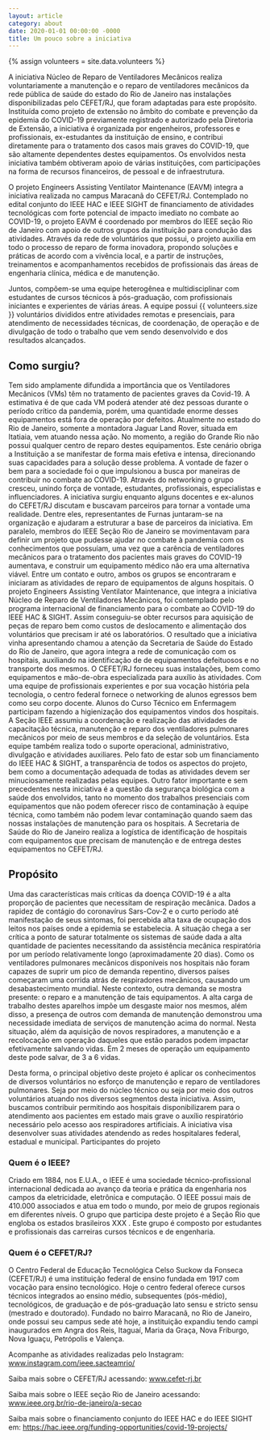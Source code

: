 ```yaml
---
layout: article
category: about
date: 2020-01-01 00:00:00 -0000
title: Um pouco sobre a iniciativa
---
```


{% assign volunteers = site.data.volunteers %}


A iniciativa Núcleo de Reparo de Ventiladores Mecânicos realiza voluntariamente a manutenção e o reparo de ventiladores mecânicos da rede pública de saúde do estado do Rio de Janeiro nas instalações disponibilizadas pelo CEFET/RJ, que foram adaptadas para este propósito. Instituída como projeto de extensão no âmbito do combate e prevenção da epidemia do COVID-19 previamente registrado e autorizado pela Diretoria de Extensão, a iniciativa é organizada por engenheiros, professores e profissionais, ex-estudantes da instituição de ensino, e contribui diretamente para o tratamento dos casos mais graves do COVID-19, que são altamente dependentes destes equipamentos. Os envolvidos nesta iniciativa também obtiveram apoio de várias instituições, com participações na forma de recursos financeiros, de pessoal e de infraestrutura.

O projeto Engineers Assisting Ventilator Maintenance (EAVM) integra a iniciativa realizada no campus Maracanã do CEFET/RJ.  Contemplado no edital conjunto do IEEE HAC e IEEE SIGHT de financiamento de atividades tecnológicas com forte potencial de impacto imediato no combate ao COVID-19, o projeto EAVM é coordenado por membros do IEEE seção Rio de Janeiro com apoio de outros grupos da instituição para condução das atividades. Através da rede de voluntários que possui, o projeto auxilia em todo o processo de reparo de forma inovadora, propondo soluções e práticas de acordo com a vivência local, e a partir de instruções, treinamentos e acompanhamentos recebidos de profissionais das áreas de engenharia clínica, médica e de manutenção.

Juntos, compõem-se uma equipe heterogênea e multidisciplinar com estudantes de cursos técnicos à pós-graduação, com profissionais iniciantes e experientes de várias áreas. A equipe possui {{ volunteers.size }} voluntários divididos entre atividades remotas e presenciais, para atendimento de necessidades técnicas,  de coordenação, de operação e de divulgação de todo o trabalho que vem sendo desenvolvido e dos resultados alcançados.


## Como surgiu?

Tem sido amplamente difundida a importância que os Ventiladores Mecânicos (VMs) têm no tratamento de pacientes graves da Covid-19. A estimativa é de que cada VM poderá atender até dez pessoas durante o período crítico da pandemia, porém, uma quantidade enorme desses equipamentos está fora de operação por defeitos. Atualmente no estado do Rio de Janeiro, somente a montadora Jaguar Land Rover, situada em Itatiaia, vem atuando nessa ação. No momento, a região do Grande Rio não possui qualquer centro de reparo destes equipamentos. Este cenário obriga a Instituição a se manifestar de forma mais efetiva e intensa, direcionando suas capacidades para a solução desse problema.
A vontade de fazer o bem para a sociedade foi o que impulsionou a busca por maneiras de contribuir no combate ao COVID-19. Através do networking o grupo cresceu, unindo força de vontade, estudantes, profissionais, especialistas e influenciadores. A iniciativa surgiu enquanto alguns docentes e ex-alunos do CEFET/RJ discutam e buscavam parceiros para tornar a vontade uma realidade. Dentre eles, representantes de Furnas juntaram-se na organização e ajudaram a estruturar a base de parceiros da iniciativa. Em paralelo, membros do IEEE Seção Rio de Janeiro se movimentavam para definir um projeto que pudesse ajudar no combate à pandemia com os conhecimentos que possuíam, uma vez que a carência de ventiladores mecânicos para o tratamento dos pacientes mais graves do COVID-19 aumentava, e construir um equipamento médico não era uma alternativa viável. Entre um contato e outro, ambos os grupos se encontraram e iniciaram as atividades de reparo de equipamentos de alguns hospitais. O projeto Engineers Assisting Ventilator Maintenance, que integra a iniciativa Núcleo de Reparo de Ventiladores Mecânicos, foi contemplado pelo programa internacional de financiamento para o combate ao COVID-19 do IEEE HAC & SIGHT. Assim conseguiu-se obter  recursos para aquisição de peças de reparo bem como custos de deslocamento e alimentação dos voluntários que precisam ir até os laboratórios.
O resultado que a iniciativa vinha apresentando chamou a atenção da  Secretaria de Saúde do Estado do Rio de Janeiro, que agora integra a rede de comunicação com os hospitais, auxiliando na identificação de de equipamentos defeituosos e no transporte dos mesmos.
O CEFET/RJ forneceu suas instalações, bem como equipamentos e mão-de-obra especializada para auxílio às atividades. Com uma equipe de profissionais experientes e por sua vocação história pela tecnologia, o centro federal fornece o networking de alunos egressos bem como seu corpo docente. Alunos do Curso Técnico em Enfermagem participam fazendo a higienização dos equipamentos vindos dos hospitais.  A Seção IEEE assumiu a coordenação e realização das atividades de capacitação técnica, manutenção e reparo dos ventiladores pulmonares mecânicos por meio de seus membros e da seleção de voluntários. Esta equipe também realiza todo o suporte operacional, administrativo, divulgação e atividades auxiliares. Pelo fato de estar sob um financiamento do IEEE HAC & SIGHT, a transparência de todos os aspectos do projeto, bem como a documentação adequada de todas as atividades devem ser minuciosamente realizadas pelas equipes. Outro fator importante e sem precedentes nesta iniciativa é a questão da segurança biológica com a saúde dos envolvidos, tanto no momento dos trabalhos presenciais com equipamentos que não podem oferecer risco de contaminação à equipe técnica, como também não podem levar contaminação quando saem das nossas instalações de manutenção para os hospitais.  A Secretaria de Saúde do Rio de Janeiro realiza a logística de identificação de hospitais com equipamentos que precisam de manutenção e de entrega destes equipamentos no CEFET/RJ.




## Propósito

Uma das características mais críticas da doença COVID-19 é a alta proporção de pacientes que necessitam de respiração mecânica. Dados a rapidez de contágio do coronavírus Sars-Cov-2 e o curto período até manifestação de seus sintomas, foi percebida alta taxa de ocupação dos leitos nos países onde a epidemia se estabelecia. A situação chega a ser crítica a ponto de saturar totalmente os sistemas de saúde dada a alta quantidade de pacientes necessitando da assistência mecânica respiratória por um período relativamente longo (aproximadamente 20 dias). Como os ventiladores pulmonares mecânicos disponíveis nos hospitais não foram capazes de suprir um pico de demanda repentino, diversos países começaram uma corrida atrás de respiradores mecânicos, causando um desabastecimento mundial. Neste contexto, outra demanda se mostra presente: o reparo e a manutenção de tais equipamentos. A alta carga de trabalho destes aparelhos impõe um desgaste maior nos mesmos, além disso, a presença de outros com demanda de manutenção demonstrou uma necessidade imediata de serviços de manutenção acima do normal. Nesta situação, além da aquisição de novos respiradores, a manutenção e a recolocação em operação daqueles que estão parados podem impactar efetivamente salvando vidas. Em 2 meses de operação um equipamento deste pode salvar, de 3 a 6 vidas. 

Desta forma, o principal objetivo deste projeto é aplicar os conhecimentos de diversos voluntários no esforço de manutenção e reparo de ventiladores pulmonares. Seja por meio do núcleo técnico ou seja por meio dos outros voluntários atuando nos diversos segmentos desta iniciativa. Assim, buscamos contribuir permitindo aos hospitais disponibilizarem para o atendimento aos pacientes em estado mais grave o auxílio respiratório necessário pelo acesso aos respiradores artificiais. A iniciativa visa desenvolver suas atividades atendendo as redes hospitalares federal, estadual e municipal. 
Participantes do projeto

### Quem é o IEEE?
Criado em 1884, nos E.U.A., o IEEE é uma sociedade técnico-profissional internacional dedicada ao avanço da teoria e prática da engenharia nos campos da eletricidade, eletrônica e computação. O IEEE possui mais de 410.000 associados e atua em todo o mundo, por meio de grupos regionais em diferentes níveis. O grupo que participa deste projeto é a Seção Rio que engloba os estados brasileiros XXX . Este grupo é composto por estudantes e profissionais das carreiras cursos técnicos e de engenharia.

### Quem é o CEFET/RJ?

O Centro Federal de Educação Tecnológica Celso Suckow da Fonseca (CEFET/RJ) é uma instituição federal de ensino fundada em 1917 com vocação para ensino tecnológico. Hoje o centro federal oferece cursos técnicos integrados ao ensino médio, subsequentes (pós-médio), tecnológicos, de graduação e de pós-graduação lato sensu e stricto sensu (mestrado e doutorado). Fundado no bairro Maracanã, no Rio de Janeiro, onde possui seu campus sede até hoje, a instituição expandiu tendo campi inaugurados em Angra dos Reis, Itaguaí, Maria da Graça, Nova Friburgo, Nova Iguaçu, Petrópolis e Valença.



Acompanhe as atividades realizadas pelo Instagram: www.instagram.com/ieee.sacteamrio/

Saiba mais sobre o CEFET/RJ acessando: www.cefet-rj.br

Saiba mais sobre o IEEE seção Rio de Janeiro acessando: www.ieee.org.br/rio-de-janeiro/a-secao

Saiba mais sobre o financiamento conjunto do IEEE HAC e do IEEE SIGHT em: https://hac.ieee.org/funding-opportunities/covid-19-projects/


